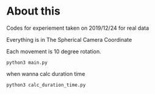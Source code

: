 # About this
Codes for experiement taken on 2019/12/24 for real data

Everything is in The Spherical Camera Coordinate

Each movement is 10 degree rotation. 

``` python3 main.py ```

when wanna calc duration time

``` python3 calc_duration_time.py ```